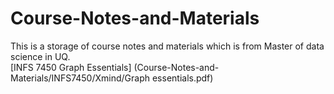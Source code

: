 # Course-Notes-and-Materials

This is a storage of course notes and materials which is from Master of data science in UQ.  
[INFS 7450 Graph Essentials] (Course-Notes-and-Materials/INFS7450/Xmind/Graph essentials.pdf)
